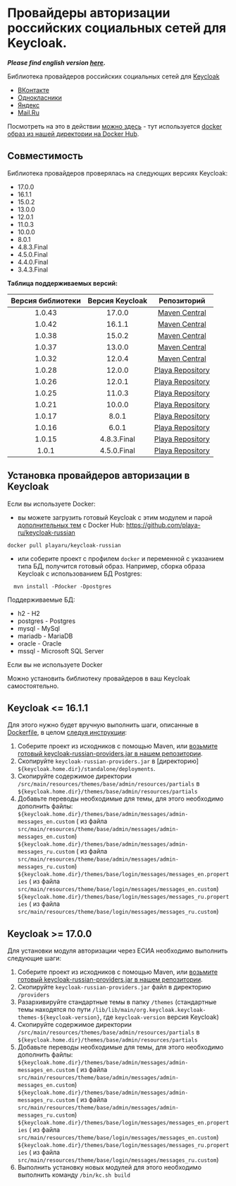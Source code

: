 # Провайдеры авторизации российских социальных сетей для Keycloak.

***Please find english version [here](readme_en.md).***

Библиотека провайдеров российских социальных сетей для [Keycloak](https://www.keycloak.org/)
+ [ВКонтакте](docs/vk.md)
+ [Однокласники](docs/ok.md)
+ [Яндекс](docs/yandex.md)
+ [Mail.Ru](docs/mailru.md)

Посмотреть на это в действии [можно здесь](https://elements.playa.ru/) - тут используется [docker образ из нашей директории на Docker Hub](https://github.com/playa-ru/keycloak-russian).

## Совместимость

Библиотека провайдеров проверялась на следующих версиях Keycloak:
+ 17.0.0
+ 16.1.1
+ 15.0.2
+ 13.0.0
+ 12.0.1
+ 11.0.3
+ 10.0.0
+ 8.0.1
+ 4.8.3.Final
+ 4.5.0.Final
+ 4.4.0.Final
+ 3.4.3.Final

**Таблица поддерживаемых версий:**

| Версия библиотеки | Версия Keycloak | Репозиторий                                      |
| :---------------: | :-------------: | :----------------------------------------------: |
|      1.0.43       |    17.0.0       | [Maven Central](https://mvnrepository.com)       |
|      1.0.42       |    16.1.1       | [Maven Central](https://mvnrepository.com)       |
|      1.0.38       |    15.0.2       | [Maven Central](https://mvnrepository.com)       |
|      1.0.37       |    13.0.0       | [Maven Central](https://mvnrepository.com)       |
|      1.0.32       |    12.0.4       | [Maven Central](https://mvnrepository.com)       |
|      1.0.28       |    12.0.0       | [Playa Repository](https://nexus.playa.ru/nexus) |
|      1.0.26       |    12.0.1       | [Playa Repository](https://nexus.playa.ru/nexus) |
|      1.0.25       |    11.0.3       | [Playa Repository](https://nexus.playa.ru/nexus) | 
|      1.0.21       |    10.0.0       | [Playa Repository](https://nexus.playa.ru/nexus) |
|      1.0.17       |    8.0.1        | [Playa Repository](https://nexus.playa.ru/nexus) |
|      1.0.16       |    6.0.1        | [Playa Repository](https://nexus.playa.ru/nexus) |
|      1.0.15       |    4.8.3.Final  | [Playa Repository](https://nexus.playa.ru/nexus) |
|      1.0.1        |    4.5.0.Final  | [Playa Repository](https://nexus.playa.ru/nexus) |

## Установка провайдеров авторизации в Keycloak

Если вы используете Docker:

- вы можете загрузить готовый Keycloak с этим модулем и парой [дополнительных тем](https://github.com/playa-ru/keycloak-playa-themes) с Docker Hub: https://github.com/playa-ru/keycloak-russian
```
docker pull playaru/keycloak-russian
```
 - или соберите проект с профилем `docker` и переменной с указанием типа БД, получится готовый образ. Например, сборка образа Keycloak с использованием БД Postgres:
```
  mvn install -Pdocker -Dpostgres
```
Поддерживаемые БД:
+ h2 - H2
+ postgres - Postgres
+ mysql - MySql
+ mariadb - MariaDB
+ oracle - Oracle
+ mssql - Microsoft SQL Server

Если вы не используете Docker 

Можно установить библиотеку провайдеров в ваш Keycloak самостоятельно. 

## Keycloak <= 16.1.1

Для этого нужно будет вручную выполнить шаги, описанные в [Dockerfile](Dockerfile), в целом [следуя инструкции](https://www.keycloak.org/docs/latest/server_development/index.html#registering-provider-implementations):

1. Соберите проект из исходников с помощью Maven, или [возьмите готовый keycloak-russian-providers.jar в нашем репозитории](https://nexus.playa.ru/nexus/content/repositories/releases/ru/playa/keycloak/keycloak-russian-providers/). 
2. Скопируйте `keycloak-russian-providers.jar` в [директорию] `${keycloak.home.dir}/standalone/deployments`.
3. Скопируйте содержимое директории `/src/main/resources/themes/base/admin/resources/partials` в `${keycloak.home.dir}/themes/base/admin/resources/partials`
4. Добавьте переводы необходимые для темы, для этого необходимо дополнить файлы:
   `${keycloak.home.dir}/themes/base/admin/messages/admin-messages_en.custom` (
   из файла `src/main/resources/theme/base/admin/messages/admin-messages_en.custom`)
   `${keycloak.home.dir}/themes/base/admin/messages/admin-messages_ru.custom` (
   из файла `src/main/resources/theme/base/admin/messages/admin-messages_ru.custom`)
   `${keycloak.home.dir}/themes/base/login/messages/messages_en.properties` (
   из файла `src/main/resources/theme/base/login/messages/messages_en.custom`)
   `${keycloak.home.dir}/themes/base/login/messages/messages_ru.properties` (
   из файла `src/main/resources/theme/base/login/messages/messages_ru.custom`)

## Keycloak >= 17.0.0

Для установки модуля авторизации через ЕСИА необходимо выполнить следующие шаги:

1. Соберите проект из исходников с помощью Maven, или [возьмите готовый keycloak-russian-providers.jar в нашем репозитории](https://nexus.playa.ru/nexus/content/repositories/releases/ru/playa/keycloak/keycloak-russian-providers/).
2. Скопируйте `keycloak-russian-providers.jar` файл в директорию `/providers`
3. Разархивируйте стандартные темы в папку `/themes` (стандартные темы находятся по
   пути `/lib/lib/main/org.keycloak.keycloak-themes-${keycloak-version}`, где `keycloak-version` версия Keycloak)
4. Скопируйте содержимое директории `/src/main/resources/themes/base/admin/resources/partials` в `${keycloak.home.dir}/themes/base/admin/resources/partials`   
5. Добавьте переводы необходимые для темы, для этого необходимо дополнить файлы:
   `${keycloak.home.dir}/themes/base/admin/messages/admin-messages_en.custom` (
   из файла `src/main/resources/theme/base/admin/messages/admin-messages_en.custom`)
   `${keycloak.home.dir}/themes/base/admin/messages/admin-messages_ru.custom` (
   из файла `src/main/resources/theme/base/admin/messages/admin-messages_ru.custom`)
   `${keycloak.home.dir}/themes/base/login/messages/messages_en.properties` (
   из файла `src/main/resources/theme/base/login/messages/messages_en.custom`)
   `${keycloak.home.dir}/themes/base/login/messages/messages_ru.properties` (
   из файла `src/main/resources/theme/base/login/messages/messages_ru.custom`)
6. Выполнить установку новых модулей для этого необходимо выполнить команду `/bin/kc.sh build`